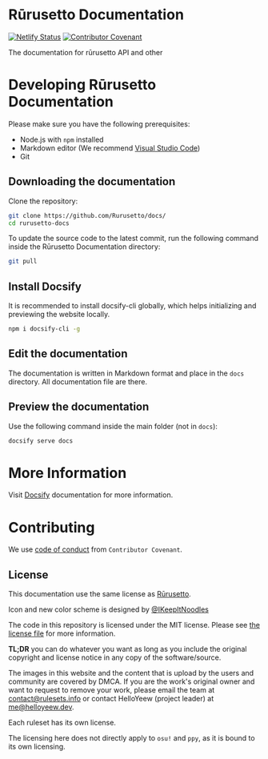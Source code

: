 # Rūrusetto Documentation

[![Netlify Status](https://api.netlify.com/api/v1/badges/c1f01e7e-1d81-4d59-988d-be3b5840f206/deploy-status)](https://app.netlify.com/sites/rurusetto-docs/deploys)
[![Contributor Covenant](https://img.shields.io/badge/Contributor%20Covenant-2.0-4baaaa.svg)](CODE_OF_CONDUCT.md)

The documentation for rūrusetto API and other

# Developing Rūrusetto Documentation

Please make sure you have the following prerequisites:

- Node.js with `npm` installed
- Markdown editor (We recommend [Visual Studio Code](https://code.visualstudio.com/))
- Git

## Downloading the documentation

Clone the repository:

```bash
git clone https://github.com/Rurusetto/docs/
cd rurusetto-docs
```

To update the source code to the latest commit, run the following command inside the Rūrusetto Documentation directory:

```bash
git pull
```

## Install Docsify

It is recommended to install docsify-cli globally, which helps initializing and previewing the website locally.

```bash
npm i docsify-cli -g
```

## Edit the documentation

The documentation is written in Markdown format and place in the `docs` directory. All documentation file are there.

## Preview the documentation

Use the following command inside the main folder (not in `docs`):

```bash
docsify serve docs
```

# More Information

Visit [Docsify](https://docsify.js.org/) documentation for more information.

# Contributing

We use [code of conduct](CODE_OF_CONDUCT.md) from `Contributor Covenant`.

## License

This documentation use the same license as [Rūrusetto](https://github.com/Rurusetto/rurusetto).

Icon and new color scheme is designed by [@IKeepItNoodles](https://github.com/IKeepItNoodles)

The code in this repository is licensed under the MIT license. Please see [the license file](LICENSE) for more information.

**TL;DR** you can do whatever you want as long as you include the original copyright and license notice in any copy of the software/source.

The images in this website and the content that is upload by the users and community are covered by DMCA. If you are the work's original owner and want to request to remove your work, please email the team at [contact@rulesets.info](mailto:contact@rulesets.info) or contact HelloYeew (project leader) at [me@helloyeew.dev](mailto:me@helloyeew.dev).

Each ruleset has its own license.

The licensing here does not directly apply to `osu!` and `ppy`, as it is bound to its own licensing.